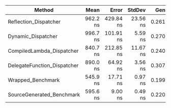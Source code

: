 | Method                      | Mean     | Error     | StdDev   | Gen0   | Allocated |
|---------------------------- |---------:|----------:|---------:|-------:|----------:|
| Reflection_Dispatcher       | 962.2 ns | 429.84 ns | 23.56 ns | 0.2613 |    1.6 KB |
| Dynamic_Dispatcher          | 996.7 ns | 101.91 ns |  5.59 ns | 0.2708 |   1.66 KB |
| CompiledLambda_Dispatcher   | 840.7 ns | 212.85 ns | 11.67 ns | 0.2403 |   1.48 KB |
| DelegateFunction_Dispatcher | 890.0 ns |  64.92 ns |  3.56 ns | 0.3071 |   1.88 KB |
| Wrapped_Benchmark           | 545.9 ns |  17.71 ns |  0.97 ns | 0.1993 |   1.23 KB |
| SourceGenerated_Benchmark   | 595.6 ns |   9.00 ns |  0.49 ns | 0.2203 |   1.35 KB |


